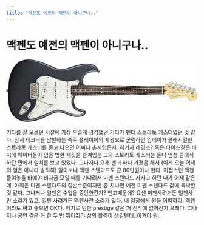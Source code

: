 ```yaml
---
title: "맥펜도 예전의 맥펜이 아니구나.."
---
```

# 맥펜도 예전의 맥펜이 아니구나..

![image](/assets/images/30bc37b07b63493259ef10e0c7983cfe.jpg)


기타를 잘 모르던 시절에 가장 우습게 생각했던 기타가 펜더 스트라토 케스터였던 것 같다. 
당시 테크닉을 남발하는 속주 플레이어의 제왕으로 군림하던 잉베이가 클래시컬한 스트라토 케스터를 들고 나오면
어찌나 촌시럽든지. 하기사 레깅스? 혹은 타이즈같은 바지에 웨이터들이 입을 법한 재킷을 즐겨입는 그와 스트라토 케스터는 둘다 엄청 클래식하단 면에서 일치를 보고 있었다.
그나저나 요새 펜더 하나 가졌음 해서 (이게 오늘 어제의 일은 아니다 솔직히) 알아보니 맥펜 스텐다드도 근 80만원이나 한다.
허접스런 맥펜 들여놓을 바에야 비자금 모일 때를 기다려서 미펜 스텐다드 사자고 하던 때가 어제 같은데,
아직은 미펜 스텐다드의 절반수준이지만 좀 지나면 예전 미펜 스텐다드 값에 육박할 것 같다. 
그나저나 일펜은 수입을 중단한건가? 엔고때문에? 요샌 미펜사려거든 일펜사란 소리가 있고, 일펜 사려거든 맥펜사란 소리가 있다.
내 입장에서 뭔들 어떠하리. 멕펜이라도 싸고 좋으면 OK다. 악기로 인한 prestige 같은 거 진작에 없어진지 오래다.
그나저나 공연 같은 거 한 두 방 뛰어줘야 삶의 활력이 생길텐데..이거야 원..

